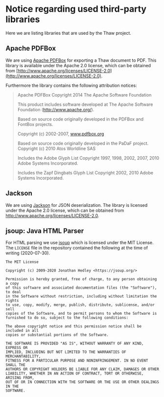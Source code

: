 # Notice regarding used third-party libraries

Here we are listing libraries that are used by the Thaw project.

## Apache PDFBox

We are using [Apache PDFBox](https://pdfbox.apache.org/) for exporting a Thaw document to PDF.
This library is available under the Apache 2.0 license, which can be obtained from [http://www.apache.org/licenses/LICENSE-2.0](http://www.apache.org/licenses/LICENSE-2.0).

Furthermore the library contains the following attribution notices:

>Apache PDFBox
>Copyright 2014 The Apache Software Foundation
>
>This product includes software developed at
>The Apache Software Foundation (http://www.apache.org/).
>
>Based on source code originally developed in the PDFBox and 
>FontBox projects.
>
>Copyright (c) 2002-2007, www.pdfbox.org
>
>Based on source code originally developed in the PaDaF project.
>Copyright (c) 2010 Atos Worldline SAS
>
>Includes the Adobe Glyph List
>Copyright 1997, 1998, 2002, 2007, 2010 Adobe Systems Incorporated.
>
>Includes the Zapf Dingbats Glyph List
>Copyright 2002, 2010 Adobe Systems Incorporated.

## Jackson

We are using [Jackson](https://github.com/FasterXML/jackson-core) for JSON deserialization.
The library is licensed under the Apache 2.0 license, which can be obtained from http://www.apache.org/licenses/LICENSE-2.0.

## jsoup: Java HTML Parser

For HTML parsing we use [jsoup](https://github.com/jhy/jsoup/) which is licensed under the MIT License.
The `LICENSE` file in the repository contained the following at the time of writing (2020-07-30).

```
The MIT License

Copyright (c) 2009-2020 Jonathan Hedley <https://jsoup.org/>

Permission is hereby granted, free of charge, to any person obtaining a copy
of this software and associated documentation files (the "Software"), to deal
in the Software without restriction, including without limitation the rights
to use, copy, modify, merge, publish, distribute, sublicense, and/or sell
copies of the Software, and to permit persons to whom the Software is
furnished to do so, subject to the following conditions:

The above copyright notice and this permission notice shall be included in all
copies or substantial portions of the Software.

THE SOFTWARE IS PROVIDED "AS IS", WITHOUT WARRANTY OF ANY KIND, EXPRESS OR
IMPLIED, INCLUDING BUT NOT LIMITED TO THE WARRANTIES OF MERCHANTABILITY,
FITNESS FOR A PARTICULAR PURPOSE AND NONINFRINGEMENT. IN NO EVENT SHALL THE
AUTHORS OR COPYRIGHT HOLDERS BE LIABLE FOR ANY CLAIM, DAMAGES OR OTHER
LIABILITY, WHETHER IN AN ACTION OF CONTRACT, TORT OR OTHERWISE, ARISING FROM,
OUT OF OR IN CONNECTION WITH THE SOFTWARE OR THE USE OR OTHER DEALINGS IN THE
SOFTWARE.
```
